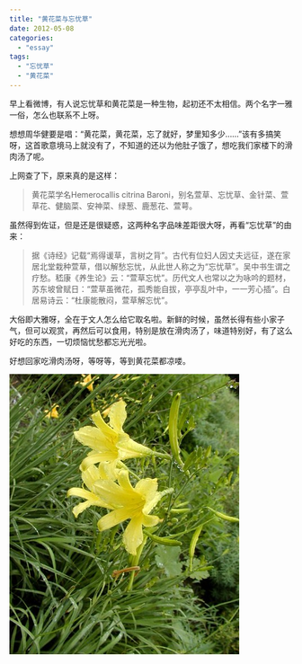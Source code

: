 ```yaml
---
title: "黄花菜与忘忧草"
date: 2012-05-08
categories: 
  - "essay"
tags: 
  - "忘忧草"
  - "黄花菜"
---
```


早上看微博，有人说忘忧草和黄花菜是一种生物，起初还不太相信。两个名字一雅一俗，怎么也联系不上呀。

想想周华健要是唱：“黄花菜，黄花菜，忘了就好，梦里知多少……”该有多搞笑呀，这首歌意境马上就没有了，不知道的还以为他肚子饿了，想吃我们家楼下的滑肉汤了呢。

上网查了下，原来真的是这样：

> 黄花菜学名Hemerocallis citrina Baroni，别名萱草、忘忧草、金针菜、萱草花、健脑菜、安神菜、绿葱、鹿葱花、萱萼。

虽然得到佐证，但是还是很疑惑，这两种名字品味差距很大呀，再看“忘忧草”的由来：

> 据《诗经》记载“焉得谖草，言树之背”。古代有位妇人因丈夫远征，遂在家居北堂栽种萱草，借以解愁忘忧，从此世人称之为“忘忧草”。吴中书生谓之疗愁。嵇康《养生论》云：“萱草忘忧”。历代文人也常以之为咏吟的题材，苏东坡曾赋日：“萱草虽微花，孤秀能自拔，亭亭乱叶中，一一芳心插”。白居易诗云：“杜康能散闷，萱草解忘忧”。

大俗即大雅呀，全在于文人怎么给它取名啦。新鲜的时候，虽然长得有些小家子气，但可以观赏，再然后可以食用，特别是放在滑肉汤了，味道特别好，有了这么好吃的东西，一切烦恼忧愁都忘光光啦。

好想回家吃滑肉汤呀，等呀等，等到黄花菜都凉喽。

![黄花菜](images/7155231214_bd4e630013.jpg)
